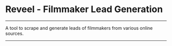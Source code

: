 # Reveel - Filmmaker Lead Generation

------------------------------------------------------

A tool to scrape and generate leads of filmmakers from various online sources.

------------------------------------------------------

